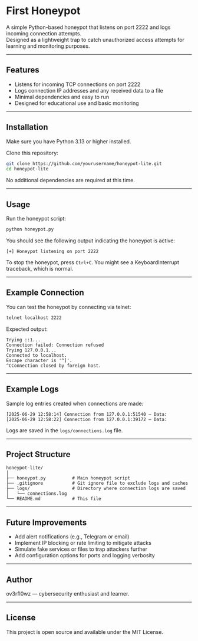 # First Honeypot

A simple Python-based honeypot that listens on port 2222 and logs incoming connection attempts.  
Designed as a lightweight trap to catch unauthorized access attempts for learning and monitoring purposes.

---

## Features

- Listens for incoming TCP connections on port 2222  
- Logs connection IP addresses and any received data to a file  
- Minimal dependencies and easy to run  
- Designed for educational use and basic monitoring

---

## Installation

Make sure you have Python 3.13 or higher installed.

Clone this repository:

```bash
git clone https://github.com/yourusername/honeypot-lite.git
cd honeypot-lite
```

No additional dependencies are required at this time.

---

## Usage

Run the honeypot script:

```bash
python honeypot.py
```

You should see the following output indicating the honeypot is active:

```
[+] Honeypot listening on port 2222
```

To stop the honeypot, press `Ctrl+C`. You might see a KeyboardInterrupt traceback, which is normal.

---

## Example Connection

You can test the honeypot by connecting via telnet:

```bash
telnet localhost 2222
```

Expected output:

```
Trying ::1...
Connection failed: Connection refused
Trying 127.0.0.1...
Connected to localhost.
Escape character is '^]'.
^CConnection closed by foreign host.
```

---

## Example Logs

Sample log entries created when connections are made:

```
[2025-06-29 12:58:14] Connection from 127.0.0.1:51540 — Data: 
[2025-06-29 12:58:22] Connection from 127.0.0.1:39172 — Data: 
```

Logs are saved in the `logs/connections.log` file.

---

## Project Structure

```
honeypot-lite/
│
├── honeypot.py          # Main honeypot script
├── .gitignore           # Git ignore file to exclude logs and caches
├── logs/                # Directory where connection logs are saved
│   └── connections.log
└── README.md            # This file
```

---

## Future Improvements

- Add alert notifications (e.g., Telegram or email)  
- Implement IP blocking or rate limiting to mitigate attacks  
- Simulate fake services or files to trap attackers further  
- Add configuration options for ports and logging verbosity

---

## Author

ov3rfl0wz — cybersecurity enthusiast and learner.

---

## License

This project is open source and available under the MIT License.
